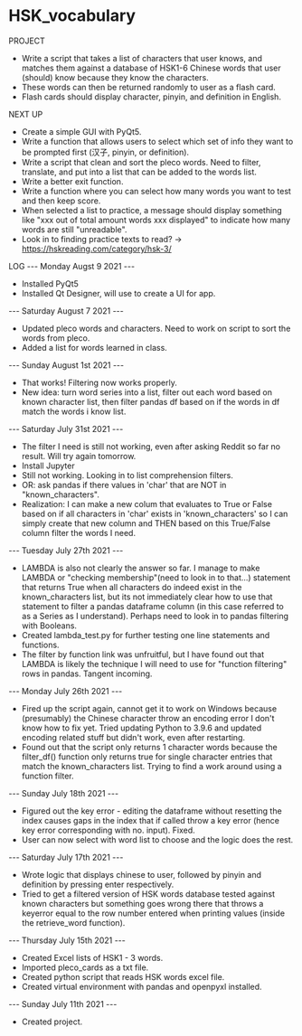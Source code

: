 # HSK_vocabulary

PROJECT
- Write a script that takes a list of characters that user knows, and matches them against a database of HSK1-6 Chinese words that user (should) know because they know the characters.
- These words can then be returned randomly to user as a flash card.
- Flash cards should display character, pinyin, and definition in English.


NEXT UP
- Create a simple GUI with PyQt5.
- Write a function that allows users to select which set of info they want to be prompted first (汉子, pinyin, or definition).
- Write a script that clean and sort the pleco words. Need to filter, translate, and put into a list that can be added to the words list.
- Write a better exit function.
- Write a function where you can select how many words you want to test and then keep score.
- When selected a list to practice, a message should display something like "xxx out of total amount words xxx displayed" to indicate how many words are still "unreadable".
- Look in to finding practice texts to read? -> https://hskreading.com/category/hsk-3/


LOG
--- Monday Augst 9 2021 ---
- Installed PyQt5
- Installed Qt Designer, will use to create a UI for app.

--- Saturday August 7 2021 ---
- Updated pleco words and characters. Need to work on script to sort the words from pleco.
- Added a list for words learned in class.

--- Sunday August 1st 2021 ---
- That works! Filtering now works properly.
- New idea: turn word series into a list, filter out each word based on known character list, then filter pandas df based on if the words in df match the words i know list.

--- Saturday July 31st 2021 ---
- The filter I need is still not working, even after asking Reddit so far no result. Will try again tomorrow.
- Install Jupyter
- Still not working. Looking in to list comprehension filters.
- OR: ask pandas if there values in 'char' that are NOT in "known_characters".
- Realization: I can make a new colum that evaluates to True or False based on if all characters in 'char' exists in 'known_characters' so I can simply create that new column and THEN based on this True/False column filter the words I need.

--- Tuesday July 27th 2021 ---
- LAMBDA is also not clearly the answer so far. I manage to make LAMBDA or "checking membership"(need to look in to that...) statement that returns True when all characters do indeed exist in the known_characters list, but its not immediately clear how to use that statement to filter a pandas dataframe column (in this case referred to as a Series as I understand). Perhaps need to look in to pandas filtering with Booleans.
- Created lambda_test.py for further testing one line statements and functions.
- The filter by function link was unfruitful, but I have found out that LAMBDA is likely the technique I will need to use for "function filtering" rows in pandas. Tangent incoming.

--- Monday July 26th 2021 ---
- Fired up the script again, cannot get it to work on Windows because (presumably) the Chinese character throw an encoding error I don't know how to fix yet. Tried updating Python to 3.9.6 and updated encoding related stuff but didn't work, even after restarting.
- Found out that the script only returns 1 character words because the filter_df() function only returns true for single character entries that match the known_characters list. Trying to find a work around using a function filter.

--- Sunday July 18th 2021 ---
- Figured out the key error - editing the dataframe without resetting the index causes gaps in the index that if called throw a key error (hence key error corresponding with no. input). Fixed.
- User can now select with word list to choose and the logic does the rest.

--- Saturday July 17th 2021 ---
- Wrote logic that displays chinese to user, followed by pinyin and definition by pressing enter respectively.
- Tried to get a filtered version of HSK words database tested against known characters but something goes wrong there that throws a keyerror equal to the row number entered when printing values (inside the retrieve_word function).

--- Thursday July 15th 2021 ---
- Created Excel lists of HSK1 - 3 words.
- Imported pleco_cards as a txt file.
- Created python script that reads HSK words excel file.
- Created virtual environment with pandas and openpyxl installed.

--- Sunday July 11th 2021 ---
- Created project.

